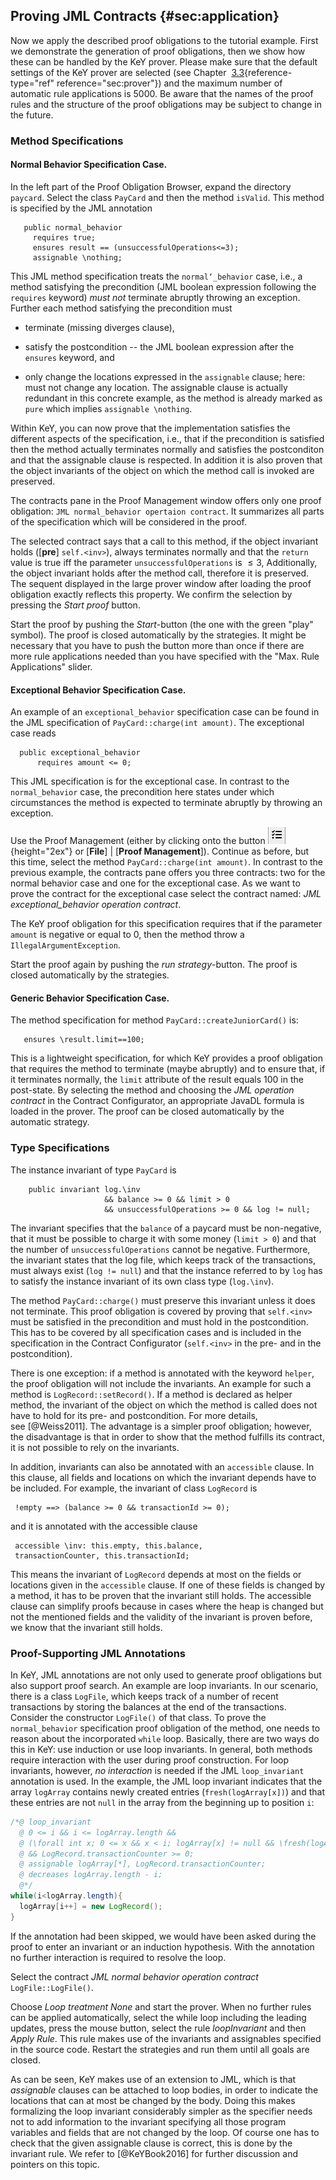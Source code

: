 ## Proving JML Contracts {#sec:application}

Now we apply the described proof obligations to the tutorial example.
First we demonstrate the generation of proof obligations, then we show
how these can be handled by the KeY prover. Please make sure that
the default settings of the KeY prover are selected (see Chapter 
[3.3](#sec:prover){reference-type="ref" reference="sec:prover"}) and the
maximum number of automatic rule applications is 5000. Be aware that the
names of the proof rules and the structure of the proof obligations may
be subject to change in the future.

### Method Specifications

#### Normal Behavior Specification Case.

In the left part of the Proof Obligation Browser, expand the directory
`paycard`. Select the class `PayCard` and then the method `isValid`.
This method is specified by the JML annotation

       public normal_behavior
         requires true;
         ensures result == (unsuccessfulOperations<=3); 
         assignable \nothing;

This JML method specification treats the `normal‘_behavior` case, i.e.,
a method satisfying the precondition (JML boolean expression following
the `requires` keyword) *must not* terminate abruptly throwing an
exception. Further each method satisfying the precondition must

-   terminate (missing diverges clause),

-   satisfy the postcondition -- the JML boolean expression after the
    `ensures` keyword, and

-   only change the locations expressed in the `assignable` clause;
    here: must not change any location. The assignable clause is
    actually redundant in this concrete example, as the method is
    already marked as `pure` which implies `assignable \nothing`.

Within KeY, you can now prove that the implementation satisfies
the different aspects of the specification, i.e., that if the
precondition is satisfied then the method actually terminates normally
and satisfies the postconditon and that the assignable clause is
respected. In addition it is also proven that the object invariants of
the object on which the method call is invoked are preserved.

The contracts pane in the Proof Management window offers only one proof
obligation: `JML normal_behavior opertaion contract`. It summarizes all
parts of the specification which will be considered in the proof.

The selected contract says that a call to this method, if the object
invariant holds ([**pre**] `self.<inv>`), always terminates
normally and that the `return` value is true iff the parameter
`unsuccessfulOperations` is $\leq 3$, Additionally, the object invariant
holds after the method call, therefore it is preserved. The sequent
displayed in the large prover window after loading the proof obligation
exactly reflects this property. We confirm the selection by pressing the
*Start proof* button.

Start the proof by pushing the *Start*-button (the one with the green
"play" symbol). The proof is closed automatically by the strategies. It
might be necessary that you have to push the button more than once if
there are more rule applications needed than you have specified with the
"Max. Rule Applications" slider.

#### Exceptional Behavior Specification Case.

An example of an `exceptional_behavior` specification case can be found
in the JML specification of `PayCard::charge(int amount)`. The
exceptional case reads

      public exceptional_behavior
          requires amount <= 0;

This JML specification is for the exceptional case. In contrast to the
`normal_behavior` case, the precondition here states under which
circumstances the method is expected to terminate abruptly by throwing
an exception.

Use the Proof Management (either by clicking onto the button
![image](figures/proofManagementButton.png){height="2ex"} or
[**File**] $|$ [**Proof Management**]).
Continue as before, but this time, select the method
`PayCard::charge(int amount)`. In contrast to the previous example, the
contracts pane offers you three contracts: two for the normal behavior
case and one for the exceptional case. As we want to prove the contract
for the exceptional case select the contract named: *JML
exceptional_behavior operation contract*.

The KeY proof obligation for this specification requires that if
the parameter `amount` is negative or equal to $0$, then the method
throw a `IllegalArgumentException`.

Start the proof again by pushing the *run strategy*-button. The proof is
closed automatically by the strategies.

#### Generic Behavior Specification Case.

The method specification for method `PayCard::createJuniorCard()` is:

       ensures \result.limit==100;

This is a lightweight specification, for which KeY provides a
proof obligation that requires the method to terminate (maybe abruptly)
and to ensure that, if it terminates normally, the `limit` attribute of
the result equals $100$ in the post-state. By selecting the method and
choosing the *JML operation contract* in the Contract Configurator, an
appropriate JavaDL formula is loaded in the prover. The proof can be
closed automatically by the automatic strategy.

### Type Specifications

The instance invariant of type `PayCard` is

        public invariant log.\inv 
                         && balance >= 0 && limit > 0 
                         && unsuccessfulOperations >= 0 && log != null;

The invariant specifies that the `balance` of a paycard must be
non-negative, that it must be possible to charge it with some money
(`limit > 0`) and that the number of `unsuccessfulOperations` cannot be
negative. Furthermore, the invariant states that the log file, which
keeps track of the transactions, must always exist (`log != null`) and
that the instance referred to by `log` has to satisfy the instance
invariant of its own class type (`log.\inv`).

The method `PayCard::charge()` must preserve this invariant unless it
does not terminate. This proof obligation is covered by proving that
`self.<inv>` must be satisfied in the precondition and must hold in the
postcondition. This has to be covered by all specification cases and is
included in the specification in the Contract Configurator (`self.<inv>`
in the pre- and in the postcondition).

There is one exception: if a method is annotated with the keyword
`helper`, the proof obligation will not include the invariants. An
example for such a method is `LogRecord::setRecord()`. If a method is
declared as helper method, the invariant of the object on which the
method is called does not have to hold for its pre- and postcondition.
For more details, see [@Weiss2011]. The advantage is a simpler proof
obligation; however, the disadvantage is that in order to show that the
method fulfills its contract, it is not possible to rely on the
invariants.

In addition, invariants can also be annotated with an `accessible`
clause. In this clause, all fields and locations on which the invariant
depends have to be included. For example, the invariant of class
`LogRecord` is

     !empty ==> (balance >= 0 && transactionId >= 0);

and it is annotated with the accessible clause

     accessible \inv: this.empty, this.balance, 
     transactionCounter, this.transactionId;

This means the invariant of `LogRecord` depends at most on the fields or
locations given in the `accessible` clause. If one of these fields is
changed by a method, it has to be proven that the invariant still holds.
The accessible clause can simplify proofs because in cases where the
heap is changed but not the mentioned fields and the validity of the
invariant is proven before, we know that the invariant still holds.

### Proof-Supporting JML Annotations

In KeY, JML annotations are not only used to generate proof
obligations but also support proof search. An example are loop
invariants. In our scenario, there is a class `LogFile`, which keeps
track of a number of recent transactions by storing the balances at the
end of the transactions. Consider the constructor `LogFile()` of that
class. To prove the `normal_behavior` specification proof obligation of
the method, one needs to reason about the incorporated `while` loop.
Basically, there are two ways do this in KeY: use induction or use
loop invariants. In general, both methods require interaction with the
user during proof construction. For loop invariants, however, *no
interaction* is needed if the JML `loop_invariant` annotation is used.
In the example, the JML loop invariant indicates that the array
`logArray` contains newly created entries (`fresh(logArray[x])`) and
that these entries are not `null` in the array from the beginning up to
position `i`:

```java
/*@ loop_invariant
  @ 0 <= i && i <= logArray.length &&
  @ (\forall int x; 0 <= x && x < i; logArray[x] != null && \fresh(logArray[x]))
  @ && LogRecord.transactionCounter >= 0;
  @ assignable logArray[*], LogRecord.transactionCounter;
  @ decreases logArray.length - i; 
  @*/	   
while(i<logArray.length){ 
  logArray[i++] = new LogRecord();
}
```

If the annotation had been skipped, we would have been asked during the
proof to enter an invariant or an induction hypothesis. With the
annotation no further interaction is required to resolve the loop.

Select the contract *JML normal behavior operation contract*
`LogFile::LogFile()`.

Choose *Loop treatment* *None* and start the prover. When no further
rules can be applied automatically, select the while loop including
the leading updates, press the mouse button, select the rule
*loopInvariant* and then *Apply Rule*. This rule makes use of the
invariants and assignables specified in the source code. Restart the
strategies and run them until all goals are closed.

As can be seen, KeY makes use of an extension to JML, which is that
*assignable* clauses can be attached to loop bodies, in order to
indicate the locations that can at most be changed by the body. Doing
this makes formalizing the loop invariant considerably simpler as the
specifier needs not to add information to the invariant specifying all
those program variables and fields that are not changed by the loop.
Of course one has to check that the given assignable clause is
correct, this is done by the invariant rule. We refer
to [@KeYBook2016] for further discussion and pointers on this topic.


